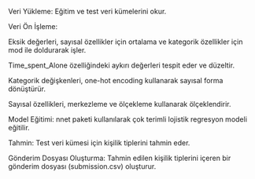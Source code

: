 Veri Yükleme: Eğitim ve test veri kümelerini okur.

Veri Ön İşleme:

Eksik değerleri, sayısal özellikler için ortalama ve kategorik özellikler için mod ile doldurarak işler.

Time_spent_Alone özelliğindeki aykırı değerleri tespit eder ve düzeltir.

Kategorik değişkenleri, one-hot encoding kullanarak sayısal forma dönüştürür.

Sayısal özellikleri, merkezleme ve ölçekleme kullanarak ölçeklendirir.

Model Eğitimi: nnet paketi kullanılarak çok terimli lojistik regresyon modeli eğitilir.

Tahmin: Test veri kümesi için kişilik tiplerini tahmin eder.

Gönderim Dosyası Oluşturma: Tahmin edilen kişilik tiplerini içeren bir gönderim dosyası (submission.csv) oluşturur.
